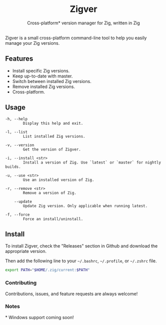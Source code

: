 <h1 align="center">
    Zigver
</h1>

<div align="center">Cross-platform* version manager for Zig, written in Zig</div>

<br>

Zigver is a small cross-platform command-line tool to help you easily manage your 
Zig versions.

## Features
- Install specific Zig versions.
- Keep up-to-date with master.
- Switch between installed Zig versions.
- Remove installed Zig versions.
- Cross-platform.

## Usage
```
-h, --help
        Display this help and exit.

-l, --list
        List installed Zig versions.

-v, --version
        Get the version of Zigver.

-i, --install <str>
        Install a version of Zig. Use `latest` or `master` for nightly builds.

-u, --use <str>
        Use an installed version of Zig.

-r, --remove <str>
        Remove a version of Zig.

    --update
        Update Zig version. Only applicable when running latest.

-f, --force
        Force an install/uninstall.
```

## Install
To install Zigver, check the "Releases" section in Github and download the 
appropriate version.

Then add the following line to your `~/.bashrc`, `~/.profile`, or `~/.zshrc` file.

```bash
export PATH="$HOME/.zig/current:$PATH"
```

### Contributing
Contributions, issues, and feature requests are always welcome!

### Notes
\* Windows support coming soon!
